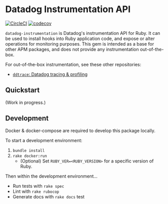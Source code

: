 # Datadog Instrumentation API

[![CircleCI](https://circleci.com/gh/DataDog/datadog-instrumentation-ruby/tree/master.svg?style=svg&circle-token=11823036552cebe53e12f11686e9449bdcb0105d)](https://circleci.com/gh/DataDog/datadog-instrumentation-ruby/tree/master)
[![codecov](https://codecov.io/gh/DataDog/datadog-instrumentation-ruby/branch/master/graph/badge.svg)](https://app.codecov.io/gh/DataDog/datadog-instrumentation-ruby/branch/master)

``datadog-instrumentation`` is Datadog's instrumentation API for Ruby. It can be used to install hooks into Ruby application code, and expose or alter operations for monitoring purposes. This gem is intended as a base for other APM packages, and does not provide any instrumentation out-of-the-box.

For out-of-the-box instrumentation, see these other repositories:
 - [``ddtrace``: Datadog tracing & profiling](https://github.com/DataDog/dd-trace-rb)

## Quickstart

(Work in progress.)

## Development

Docker & docker-compose are required to develop this package locally.

To start a development environment:

1. `bundle install`
2. `rake docker:run`
    - (Optional) Set `RUBY_VER=<RUBY_VERSION>` for a specific version of Ruby.

Then within the development environment...

 - Run tests with `rake spec`
 - Lint with `rake rubocop`
 - Generate docs with `rake docs`
test
